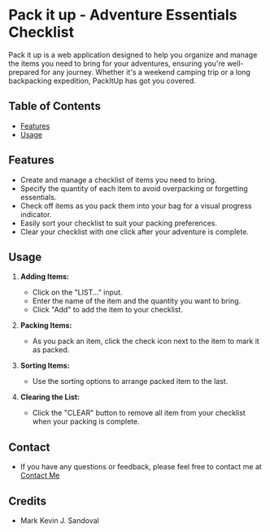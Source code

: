 # Pack it up - Adventure Essentials Checklist

Pack it up is a web application designed to help you organize and manage the items you need to bring for your adventures, ensuring you're well-prepared for any journey. Whether it's a weekend camping trip or a long backpacking expedition, PackItUp has got you covered.

## Table of Contents

- [Features](#features)
- [Usage](#usage)

## Features

- Create and manage a checklist of items you need to bring.
- Specify the quantity of each item to avoid overpacking or forgetting essentials.
- Check off items as you pack them into your bag for a visual progress indicator.
- Easily sort your checklist to suit your packing preferences.
- Clear your checklist with one click after your adventure is complete.

## Usage

1. **Adding Items:**

   - Click on the "LIST..." input.
   - Enter the name of the item and the quantity you want to bring.
   - Click "Add" to add the item to your checklist.

2. **Packing Items:**

   - As you pack an item, click the check icon next to the item to mark it as packed.

3. **Sorting Items:**

   - Use the sorting options to arrange packed item to the last.

4. **Clearing the List:**

   - Click the "CLEAR" button to remove all item from your checklist when your packing is complete.

## Contact

- If you have any questions or feedback, please feel free to contact me at [Contact Me](mailto:sandoval.markkevin.j@gmail.com)

## Credits

- Mark Kevin J. Sandoval
